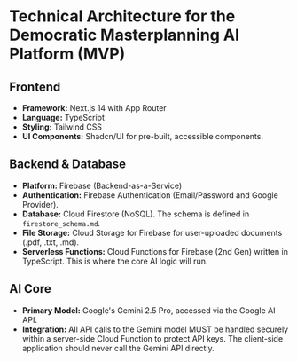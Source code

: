 # Technical Architecture for the Democratic Masterplanning AI Platform (MVP)

## Frontend
*   **Framework:** Next.js 14 with App Router
*   **Language:** TypeScript
*   **Styling:** Tailwind CSS
*   **UI Components:** Shadcn/UI for pre-built, accessible components.

## Backend & Database
*   **Platform:** Firebase (Backend-as-a-Service)
*   **Authentication:** Firebase Authentication (Email/Password and Google Provider).
*   **Database:** Cloud Firestore (NoSQL). The schema is defined in `firestore_schema.md`.
*   **File Storage:** Cloud Storage for Firebase for user-uploaded documents (.pdf, .txt, .md).
*   **Serverless Functions:** Cloud Functions for Firebase (2nd Gen) written in TypeScript. This is where the core AI logic will run.

## AI Core
*   **Primary Model:** Google's Gemini 2.5 Pro, accessed via the Google AI API.
*   **Integration:** All API calls to the Gemini model MUST be handled securely within a server-side Cloud Function to protect API keys. The client-side application should never call the Gemini API directly.